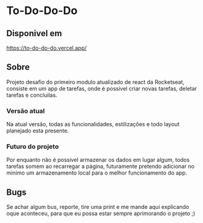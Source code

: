 # To-Do-Do-Do

## Disponivel em

https://to-do-do-do.vercel.app/

## Sobre
  Projeto desafio do primeiro modulo atualizado de react da Rocketseat, consiste em um app de tarefas, onde é possivel criar novas tarefas, deletar tarefas e concluilas.
  
### Versão atual
  Na atual versão, todas as funcionalidades, estilizações e todo layout planejado esta presente.
  
### Futuro do projeto
  Por enquanto não é possivel armazenar os dados em lugar algum, todos tarefas somem ao recarregar a página, futuramente pretendo adicionar no minimo um armazenamento local para o melhor funcionamento do app.
  
## Bugs
  Se achar algum bus, reporte, tire uma print e me mande aqui explicando oque aconteceu, para que eu possa estar sempre aprimorando o projeto ;)
